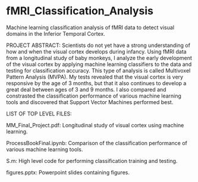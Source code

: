 # fMRI_Classification_Analysis
Machine learning classification analysis of fMRI data to detect visual domains in the Inferior Temporal Cortex.


PROJECT ABSTRACT:
Scientists do not yet have a strong understanding of how and when the visual cortex develops
during infancy. Using fMRI data from a longitudinal study of baby monkeys, I analyze the early
development of the visual cortex by applying machine learning classifiers to the data and
testing for classification accuracy.  This type of analysis is called Multivoxel Pattern Analysis (MVPA).
My tests revealed that the visual cortex is very responsive by the age of 3 months, but that it also continues 
to develop a great deal between ages of 3 and 9 months.  I also compared and constrasted the classification 
performance of various machine learning tools and discovered that Support Vector Machines performed best.


LIST OF TOP LEVEL FILES:

MM_Final_Project.pdf: Longitudinal study of visual cortex using machine learning.

ProcessBookFinal.ipynb:  Comparison of the classification performance of various machine learning tools.

S.m: High level code for performing classification training and testing.

figures.pptx: Powerpoint slides containing figures.
